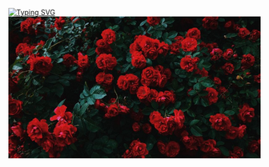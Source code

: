 [![Typing SVG](https://readme-typing-svg.herokuapp.com?font=Indie+Flower&size=50&pause=1000&color=BB1818&center=true&vCenter=true&random=false&width=800&height=80&lines=Hi!+I'm+Fergie+Doigrales.+%F0%9F%90%87;+I+am+a+student+at+ITMO+University%2C%E2%9D%A4%EF%B8%8F;faculty+of+Software+Engineering.+%F0%9F%90%B0)](https://git.io/typing-svg)
![Иллюстрация](https://github.com/FergieDoigrales/FergieDoigrales/blob/main/1612929307_139-p-krasnii-fon-vk-173.jpg)
